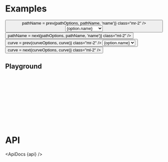 <script lang="ts">
	import * as easings from 'svelte/easing';
	import * as d3shapes from 'd3-shape';
	import { group } from 'd3-array';
	import { mdiChevronLeft, mdiChevronRight } from '@mdi/js';

	import {
		ApiDocs,
		Button,
		Field,
		SelectField,
		Switch
	} from 'svelte-ux';

	import api from '$lib/components/Path.svelte?raw&sveld';

	import Chart, { Svg } from '$lib/components/Chart.svelte';
	import AxisX from '$lib/components/AxisX.svelte';
	import AxisY from '$lib/components/AxisY.svelte';
	import Baseline from '$lib/components/Baseline.svelte';
	import HighlightLine from '$lib/components/HighlightLine.svelte';
	import Labels from '$lib/components/Labels.svelte';
	import Points from '$lib/components/Points.svelte';
	import Path from '$lib/components/Path.svelte';

	import Preview from '$lib/docs/Preview.svelte';
	import RangeField from '$lib/docs/RangeField.svelte';

	let amplitude = 1;
	let frequency = 10;
	let phase = 0;

	let pathName = 'sin';
	let pointCount = 100;

	$: mathOptions = [
		{ name: 'sin', group: 'math', value: x => amplitude * Math.sin((x) * frequency) + phase},
		{ name: 'cos', group: 'math', value: x => amplitude * Math.cos((x) * frequency) + phase},
		{ name: 'tan', group: 'math', value: x => amplitude * Math.tan((x) * frequency) + phase},
		{ name: 'sqrt', group: 'math', value: x => amplitude * Math.sqrt((x) * frequency) + phase},
		{ name: 'ceil', group: 'math', value: x => amplitude * Math.ceil((x) * frequency) + phase},
		{ name: 'floor', group: 'math', value: x => amplitude * Math.floor((x) * frequency) + phase},
		{ name: 'round', group: 'math', value: x => amplitude * Math.round((x) * frequency) + phase},
		{ name: 'random', group: 'math', value: x => amplitude * Math.random() + phase},
		{ name: 'pow', group: 'math', value: x => amplitude * Math.pow((x), frequency) + phase},
	]

	const easingOptions = Object.entries(easings).map(([key, value]) => {
		return {
			name: key,
			group: 'easing',
			value
		}
	})

	$: pathOptions = [...mathOptions, ...easingOptions]
	$: pathOptionsByGroup = group(pathOptions, d => d.group)

	$: pathGenerator = pathOptions.find(d => d.name === pathName).value;
	$: data = Array.from({ length: pointCount }).map((_, i) => {
		return {
			x: i + 1,
		  y: pathGenerator(i / pointCount) ?? i
		}
	})

	let curve = d3shapes['curveLinear'];
	const curveOptions = Object
		.keys(d3shapes)
		.filter(key => key.startsWith('curve'))
		.filter(key => !key.endsWith('Open') && !key.endsWith('Closed'))
		.map(key => {
			return {
				name: key.replace('curve', ''),
				value: d3shapes[key]
			}
		})

	function prev(options, current, value = 'value') {
		const index = options.findIndex(x => x[value] === current);
		if (index === 0) {
			return options[options.length - 1][value]
		} else {
			return options[index - 1][value]
		}
	}

	function next(options, current, value = 'value') {
		const index = options.findIndex(x => x[value] === current);
		if (index === options.length - 1) {
			return options[0][value]
		} else {
			return options[index + 1][value]
		}
	}

	let showPoints = false;
	let tweened = true;
</script>

# Examples

<div class="grid gap-2">
	<div class="grid grid-cols-[1fr,1fr,1fr,auto,auto] gap-2">
		<Field label="Path Example" let:id>
			<Button icon={mdiChevronLeft} on:click={() => pathName = prev(pathOptions, pathName, 'name')} class="mr-2" />
			<select bind:value={pathName} class="w-full outline-none appearance-none text-sm" {id}>
				{#each [...pathOptionsByGroup] as [group, options]}
					<optgroup label={group}>
						{#each options as option}
							<option value={option.name}>{option.name}</option>
						{/each}
					</optgroup>
				{/each}
			</select>
			<Button icon={mdiChevronRight} on:click={() => pathName = next(pathOptions, pathName, 'name')} class="ml-2" />
		</Field>
		<Field label="Curve" let:id>
			<Button icon={mdiChevronLeft} on:click={() => curve = prev(curveOptions, curve)} class="mr-2" />
			<select bind:value={curve} class="w-full outline-none appearance-none text-sm" {id}>
				{#each curveOptions as option}
					<option value={option.value}>{option.name}</option>
				{/each}
			</select>
			<Button icon={mdiChevronRight} on:click={() => curve = next(curveOptions, curve)} class="ml-2" />
		</Field>
		<RangeField label="Points" bind:value={pointCount} min={2} />
		<Field label="Show points" let:id>
			<Switch bind:checked={showPoints} {id} />
		</Field>
		<Field label="Tweened" let:id>
			<Switch bind:checked={tweened} {id} />
		</Field>
	</div>
	<div class="grid grid-cols-[1fr,1fr,1fr] gap-2">
		<RangeField label="Frequency" bind:value={frequency} min={1} />
		<RangeField label="Amplitude" bind:value={amplitude} min={1} />
		<RangeField label="Phase" bind:value={phase} min={1} />
	</div>
</div>

## Playground

<Preview>
	<div class="h-[300px] p-4 border rounded">
		<Chart
			{data}
			x="x"
			y="y"
			yNice
			padding={{ left: 16, bottom: 24 }}
		>
			<Svg>
				<AxisY gridlines />
				<AxisX />
				<Baseline x y />
				<Path {curve} {tweened} />
				{#if showPoints}
					<Points {tweened} />
				{/if}
			</Svg>
		</Chart>
	</div>
</Preview>

# API

<ApiDocs {api} />
